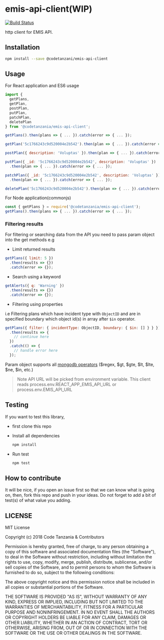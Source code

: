 # emis-api-client(WIP)

[![Build Status](https://travis-ci.org/CodeTanzania/emis-api-client.svg?branch=develop)](https://travis-ci.org/CodeTanzania/emis-api-client)

http client for EMIS API.

## Installation

```sh
npm install --save @codetanzani/emis-api-client
```

## Usage

For React application and ES6 usage

```js
import {
  getPlans,
  getPlan,
  postPlan,
  putPlan,
  patchPlan,
  deletePlan
} from '@codetanzania/emis-api-client';

getPlans().then(plans => { ... }).catch(error => { ... });

getPlan('5c1766243c9d520004e2b542').then(plan => { ... }).catch(error => { ... });

postPlan({ description: 'Voluptas' }).then(plan => { ... }).catch(error => { ... });

putPlan({ _id: '5c1766243c9d520004e2b542', description: 'Voluptas' })
  .then(plan => { ... }).catch(error => { ... });

patchPlan({ _id: '5c1766243c9d520004e2b542', description: 'Voluptas' })
  .then(plan => { ... }).catch(error => { ... });

deletePlan('5c1766243c9d520004e2b542').then(plan => { ... }).catch(error => { ... });
```

For Node application(commonjs)

```js
const { getPlans } = require('@codetanzania/emis-api-client');
getPlans().then(plans => { ... }).catch(error => { ... });
```

### Filtering results

For filtering or searching data from the API you need to pass param object into the get methods e.g

- Limit returned results

```js
getPlans({ limit: 5 })
  .then(results => {})
  .catch(error => {});
```

- Search using a keyword

```js
getAlerts({ q: 'Warning' })
  .then(results => {})
  .catch(error => {});
```

- Filtering using properties

i.e Filtering plans which have incident type with `ObjectID` and are in specified boundary which object id(s) in array after `$in` operator.

```js
getPlans({ filter: { incidentType: ObjectID, boundary: { $in: [] } } })
  .then(results => {
    // continue here
  })
  .catch(() => {
    // handle error here
  });
```

Param object supports all [mongodb operators](https://docs.mongodb.com/manual/reference/operator/query/) ($regex, $gt, $gte, $lt, $lte, $ne, $in, etc.)

> Note API URL will be picked from environment variable. This client reads process.env.REACT_APP_EMIS_API_URL or process.env.EMIS_API_URL

## Testing

If you want to test this library,

- first clone this repo
- Install all dependencies

  ```sh
  npm install
  ```

- Run test
  ```sh
  npm test
  ```

## How to contribute

It will be nice, if you open an issue first so that we can know what is going on, then, fork this repo and push in your ideas. Do not forget to add a bit of test(s) of what value you adding.

## LICENSE

MIT License

Copyright (c) 2018 Code Tanzania & Contributors

Permission is hereby granted, free of charge, to any person obtaining a copy of this software and associated documentation files (the "Software"), to deal in the Software without restriction, including without limitation the rights to use, copy, modify, merge, publish, distribute, sublicense, and/or sell copies of the Software, and to permit persons to whom the Software is furnished to do so, subject to the following conditions:

The above copyright notice and this permission notice shall be included in all copies or substantial portions of the Software.

THE SOFTWARE IS PROVIDED "AS IS", WITHOUT WARRANTY OF ANY KIND, EXPRESS OR IMPLIED, INCLUDING BUT NOT LIMITED TO THE WARRANTIES OF MERCHANTABILITY, FITNESS FOR A PARTICULAR PURPOSE AND NONINFRINGEMENT. IN NO EVENT SHALL THE AUTHORS OR COPYRIGHT HOLDERS BE LIABLE FOR ANY CLAIM, DAMAGES OR OTHER LIABILITY, WHETHER IN AN ACTION OF CONTRACT, TORT OR OTHERWISE, ARISING FROM, OUT OF OR IN CONNECTION WITH THE SOFTWARE OR THE USE OR OTHER DEALINGS IN THE SOFTWARE.
